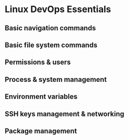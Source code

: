 # Linux DevOps Essentials
## Basic navigation commands
## Basic file system commands
## Permissions &amp; users
## Process &amp; system management
## Environment variables
## SSH keys management &amp; networking
## Package management
